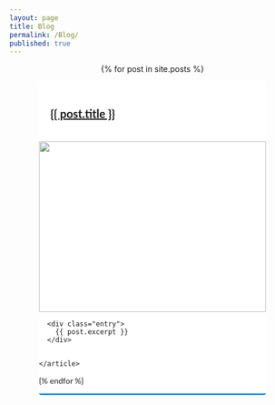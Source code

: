 ```yaml
---
layout: page
title: Blog
permalink: /Blog/
published: true
---
```

<style>
.posts{
	display: flex;
	flex-wrap: wrap;
	justify-content: center;
}
	.post{
		width: 100%;
		max-width: 400px;
		background: #fff;
		margin:10px 15px;
		border-bottom:3px solid #2196f3;
		border-radius:4px;
	}
	.post img{
		height: 300px;
		width: 400px;
		object-fit: cover;
	}
	.post h1{
		font-size: 20px;
		padding: 20px;
	}
	.entry{
		padding: 20px;
		font-size: 14pt;
		font-weight: 300;
	}
	.post{
    font-family: 'Lato', sans-serif;
}
</style>
<div class="posts" >
  {% for post in site.posts %}
    <article class="post paper-shadow-bottom-z-2" data-aos="zoom-in-up" data-aos-delay="300">
<h1><a href="{{ site.baseurl }}{{ post.url }}">{{ post.title }}</a></h1>
<a href="{{ site.baseurl }}{{ post.url }}"><img src="{{ post.imagine }}" alt=""></a>
      
		
      <div class="entry">
        {{ post.excerpt }}
      </div>

      
    </article>
  {% endfor %}
</div>
